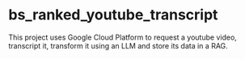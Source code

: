 # bs_ranked_youtube_transcript
This project uses Google Cloud Platform to request a youtube video, transcript it, transform it using an LLM and store its data in a RAG.
